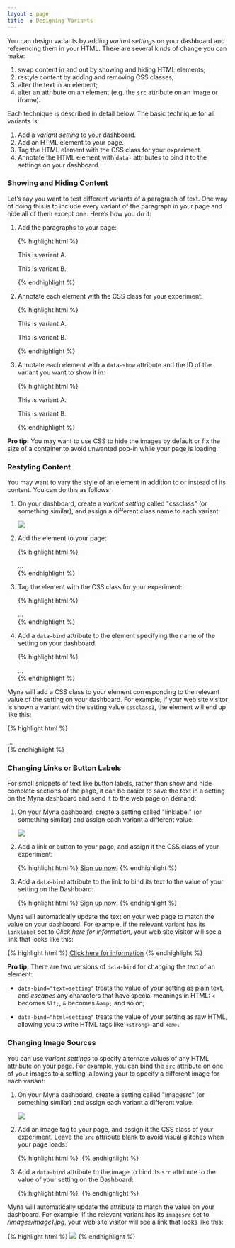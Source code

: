 ```yaml
---
layout : page
title  : Designing Variants
---
```


You can design variants by adding *variant settings* on your dashboard and referencing them in your HTML. There are several kinds of change you can make:

 1. swap content in and out by showing and hiding HTML elements;
 2. restyle content by adding and removing CSS classes;
 3. alter the text in an element;
 4. alter an attribute on an element (e.g. the `src` attribute on an image or iframe).

Each technique is described in detail below. The basic technique for all variants is:

 1. Add a *variant setting* to your dashboard.
 1. Add an HTML element to your page.
 2. Tag the HTML element with the CSS class for your experiment.
 3. Annotate the HTML element with `data-` attributes to bind it to the settings on your dashboard.

### Showing and Hiding Content

Let’s say you want to test different variants of a paragraph of text. One way of doing this is to include every variant of the paragraph in your page and hide all of them except one. Here’s how you do it:

<ol>
<li>
<p>Add the paragraphs to your page:</p>

{% highlight html %}
<p>This is variant A.</p>
<p>This is variant B.</p>
{% endhighlight %}
</li>

<li>
<p>Annotate each element with the CSS class for your experiment:</p>

{% highlight html %}
<p class="myna-experimentid">This is variant A.</p>
<p class="myna-experimentid">This is variant B.</p>
{% endhighlight %}
</li>

<li>
<p>Annotate each element with a <code>data-show</code> attribute and the ID of the variant you want to show it in:</p>

{% highlight html %}
<p class="myna-experimentid" data-show="a">This is variant A.</p>
<p class="myna-experimentid" data-show="b">This is variant B.</p>
{% endhighlight %}
</li>
</ol>

**Pro tip:** You may want to use CSS to hide the images by default or fix the size of a container to avoid unwanted pop-in while your page is loading.

### Restyling Content

You may want to vary the style of an element in addition to or instead of its content. You can do this as follows:

<ol>
<li>
<p>On your dashboard, create a <em>variant setting</em> called &quot;cssclass&quot; (or something similar), and assign a different class name to each variant:</p>

<img class="center" src="http://placehold.it/350x150">
</li>

<li>
<p>Add the element to your page:</p>

{% highlight html %}
<div>...</div>
{% endhighlight %}
</li>

<li>
<p>Tag the element with the CSS class for your experiment:</p>

{% highlight html %}
<div class="myna-experimentid">...</div>
{% endhighlight %}
</li>

<li>
<p>Add a <code>data-bind</code> attribute to the element specifying the name of the setting on your dashboard:</p>

{% highlight html %}
<div class="myna-experimentid" data-bind="class=cssclass">...</div>
{% endhighlight %}
</li>
</ol>

Myna will add a CSS class to your element corresponding to the relevant value of the setting on your dashboard. For example, if your web site visitor is shown a variant with the setting value `cssclass1`, the element will end up like this:

{% highlight html %}
<div class="myna-experimentid cssclass1">...</div>
{% endhighlight %}

### Changing Links or Button Labels

For small snippets of text like button labels, rather than show and hide complete sections of the page, it can be easier to save the text in a setting on the Myna dashboard and send it to the web page on demand:

<ol>
<li>
<p>On your Myna dashboard, create a setting called &quot;linklabel&quot; (or something similar) and assign each variant a different value:</p>

<img class="center" src="http://placehold.it/350x150">
</li>

<li>
<p>Add a link or button to your page, and assign it the CSS class of your experiment:</p>

{% highlight html %}
<a class="myna-experimentid" href="goal.html">Sign up now!</a>
{% endhighlight %}
</li>

<li>
<p>Add a <code>data-bind</code> attribute to the link to bind its text to the value of your setting on the Dashboard:</p>

{% highlight html %}
<a class="myna-experimentid" data-bind="text=linklabel" href="goal.html">Sign up now!</a>
{% endhighlight %}
</li>
</ol>

Myna will automatically update the text on your web page to match the value on your dashboard. For example, if the relevant variant has its `linklabel` set to *Click here for information*, your web site visitor will see a link that looks like this:

{% highlight html %}
<a class="myna-experimentid" href="goal.html">Click here for information</a>
{% endhighlight %}

**Pro tip:** There are two versions of `data-bind` for changing the text of an element:

 - `data-bind="text=setting"` treats the value of your setting as plain text, and *escapes* any characters that have special meanings in HTML: `<` becomes `&lt;`, `&` becomes `&amp;` and so on;

 - `data-bind="html=setting"` treats the value of your setting as raw HTML, allowing you to write HTML tags like `<strong>` and `<em>`.

### Changing Image Sources

You can use *variant settings* to specify alternate values of any HTML attribute on your page. For example, you can bind the `src` attribute on one of your images to a setting, allowing your to specify a different image for each variant:

<ol>
<li>
<p>On your Myna dashboard, create a setting called &quot;imagesrc&quot; (or something similar) and assign each variant a different value:</p>

<img class="center" src="http://placehold.it/350x150">
</li>

<li>
<p>Add an image tag to your page, and assign it the CSS class of your experiment. Leave the <code>src</code> attribute blank to avoid visual glitches when your page loads:</p>

{% highlight html %}
<img class="myna-experimentid" src="">
{% endhighlight %}
</li>

<li>
<p>Add a <code>data-bind</code> attribute to the image to bind its <code>src</code> attribute to the value of your setting on the Dashboard:</p>

{% highlight html %}
<img class="myna-experimentid" data-bind="@src=imagesrc" src="">
{% endhighlight %}
</li>
</ol>

Myna will automatically update the attribute to match the value on your dashboard. For example, if the relevant variant has its `imagesrc` set to */images/image1.jpg*, your web site visitor will see a link that looks like this:

{% highlight html %}
<img class="myna-experimentid" src="/images/image1.jpg">
{% endhighlight %}
